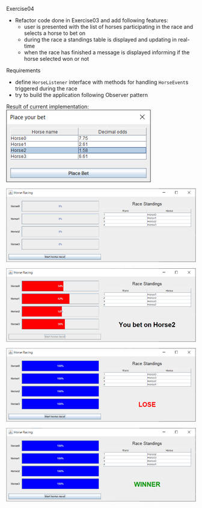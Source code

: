 Exercise04
- Refactor code done in Exercise03 and add following features:
  - user is presented with the list of horses participating in the race
  and selects a horse to bet on
  - during the race a standings table is displayed and updating in real-time
  - when the race has finished a message is displayed 
    informing if the horse selected won or not

Requirements
- define `HorseListener` interface with methods for handling `HorseEvent`s
triggered during the race
- try to build the application following Observer pattern
    
Result of current implementation:
![horse race bet dialog](doc/horse_race_bet_dialog.png)

![horse race start](doc/horse_race_start.png)

![horse race progress](doc/horse_race_progress.png)

![horse race end lose](doc/horse_race_end_lose.png)

![horse race end win](doc/horse_race_end_win.png)
